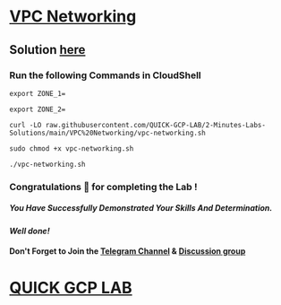 # [VPC Networking](https://www.cloudskillsboost.google/games/4794/labs/31302)

## Solution [here]()

### Run the following Commands in CloudShell
```
export ZONE_1=
```
```
export ZONE_2=
```
```
curl -LO raw.githubusercontent.com/QUICK-GCP-LAB/2-Minutes-Labs-Solutions/main/VPC%20Networking/vpc-networking.sh

sudo chmod +x vpc-networking.sh

./vpc-networking.sh
```

### Congratulations 🎉 for completing the Lab !

##### *You Have Successfully Demonstrated Your Skills And Determination.*

#### *Well done!*

#### Don't Forget to Join the [Telegram Channel](https://t.me/quickgcplab) & [Discussion group](https://t.me/quickgcplabchats)

# [QUICK GCP LAB](https://www.youtube.com/@quickgcplab)

